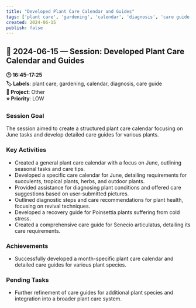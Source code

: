 ```yaml
---
title: "Developed Plant Care Calendar and Guides"
tags: ['plant care', 'gardening', 'calendar', 'diagnosis', 'care guide']
created: 2024-06-15
publish: false
---
```


## 📅 2024-06-15 — Session: Developed Plant Care Calendar and Guides

**🕒 16:45–17:25**  
**🏷️ Labels**: plant care, gardening, calendar, diagnosis, care guide  
**📂 Project**: Other  
**⭐ Priority**: LOW  


### Session Goal
The session aimed to create a structured plant care calendar focusing on June tasks and develop detailed care guides for various plants.

### Key Activities
- Created a general plant care calendar with a focus on June, outlining seasonal tasks and care tips.
- Developed a specific care calendar for June, detailing requirements for succulents, tropical plants, herbs, and outdoor plants.
- Provided assistance for diagnosing plant conditions and offered care suggestions based on user-submitted pictures.
- Outlined diagnostic steps and care recommendations for plant health, focusing on revival techniques.
- Developed a recovery guide for Poinsettia plants suffering from cold stress.
- Created a comprehensive care guide for Senecio articulatus, detailing its care requirements.

### Achievements
- Successfully developed a month-specific plant care calendar and detailed care guides for various plant species.

### Pending Tasks
- Further refinement of care guides for additional plant species and integration into a broader plant care system.

